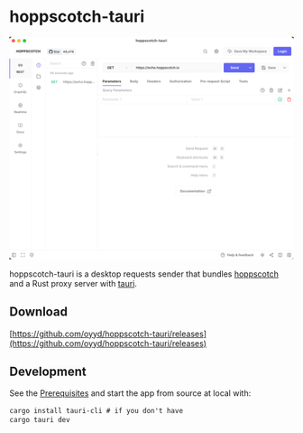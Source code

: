 # hoppscotch-tauri

![screenshot](./imgs/screenshot.png)

hoppscotch-tauri is a desktop requests sender that bundles [hoppscotch](https://github.com/hoppscotch/hoppscotch) and a Rust proxy server with [tauri](https://tauri.app).

## Download

[https://github.com/oyyd/hoppscotch-tauri/releases](https://github.com/oyyd/hoppscotch-tauri/releases)

## Development

See the [Prerequisites](https://tauri.app/v1/guides/getting-started/prerequisites) and start the app from source at local with:

```
cargo install tauri-cli # if you don't have
cargo tauri dev
```
